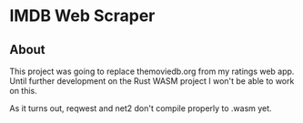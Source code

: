 # IMDB Web Scraper

## About
This project was going to replace themoviedb.org from my ratings web app.  Until further development on the Rust WASM project I won't be able to work on this.

As it turns out, reqwest and net2 don't compile properly to .wasm yet.

